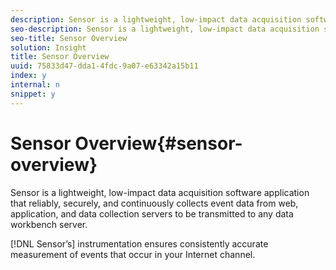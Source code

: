 ```yaml
---
description: Sensor is a lightweight, low-impact data acquisition software application that reliably, securely, and continuously collects event data from web, application, and data collection servers to be transmitted to any data workbench server.
seo-description: Sensor is a lightweight, low-impact data acquisition software application that reliably, securely, and continuously collects event data from web, application, and data collection servers to be transmitted to any data workbench server.
seo-title: Sensor Overview
solution: Insight
title: Sensor Overview
uuid: 75833d47-dda1-4fdc-9a07-e63342a15b11
index: y
internal: n
snippet: y
---
```


# Sensor Overview{#sensor-overview}

Sensor is a lightweight, low-impact data acquisition software application that reliably, securely, and continuously collects event data from web, application, and data collection servers to be transmitted to any data workbench server.

 [!DNL Sensor’s] instrumentation ensures consistently accurate measurement of events that occur in your Internet channel. 
